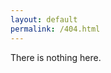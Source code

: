 ```yaml
---
layout: default
permalink: /404.html
---
```


<span class="center">
There is nothing here.
</span>

